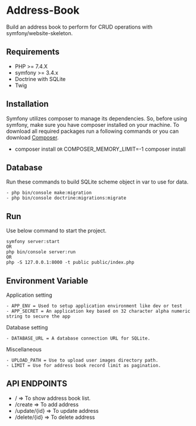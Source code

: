 # Address-Book
Build an address book to perform for CRUD operations with symfony/website-skeleton.

## Requirements
- PHP >= 7.4.X
- symfony >= 3.4.x
- Doctrine with SQLite
- Twig

## Installation 
Symfony utilizes composer to manage its dependencies. So, before using symfony, make sure you have composer installed on your machine. To download all required packages run a following commands or you can download [Composer](https://getcomposer.org/doc/00-intro.md).
- composer install `OR` COMPOSER_MEMORY_LIMIT=-1 composer install

## Database
Run these commands to build SQLite scheme object in var to use for data.
```
- php bin/console make:migration
- php bin/console doctrine:migrations:migrate
```

## Run
Use below command to start the project.
```
symfony server:start 
OR 
php bin/console server:run
OR 
php -S 127.0.0.1:8000 -t public public/index.php
```

## Environment Variable

Application setting
```
- APP_ENV = Used to setup application environment like dev or test
- APP_SECRET = An application key based on 32 character alpha numeric string to secure the app
```

Database setting
```
- DATABASE_URL = A database connection URL for SQLite.
```

Miscellaneous
```
- UPLOAD_PATH = Use to upload user images directory path.
- LIMIT = Use for address book record limit as pagination. 
 ```

## API ENDPOINTS

- / => To show address book list.
- /create => To add address
- /update/{id} => To update address
- /delete/{id} => To delete address 
